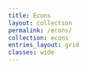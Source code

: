 ```yaml
---
title: Econs
layout: collection
permalink: /econs/
collection: econs
entries_layout: grid
classes: wide
---
```

